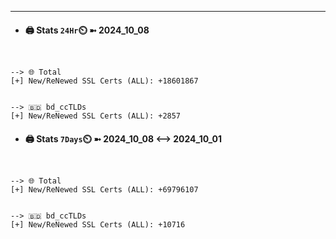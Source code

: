 

---
- #### 🖨️ **Stats** `24Hr`⏲️ ➼ 2024_10_08
```console


--> 🌐 Total
[+] New/ReNewed SSL Certs (ALL): +18601867


--> 🇧🇩 bd_ccTLDs
[+] New/ReNewed SSL Certs (ALL): +2857

```

- #### 🖨️ **Stats** `7Days`⏲️ ➼ 2024_10_08 <--> 2024_10_01
```console


--> 🌐 Total
[+] New/ReNewed SSL Certs (ALL): +69796107


--> 🇧🇩 bd_ccTLDs
[+] New/ReNewed SSL Certs (ALL): +10716

```

